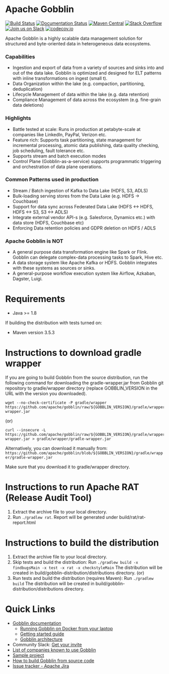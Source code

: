 # Apache Gobblin 
[![Build Status](https://github.com/apache/gobblin/actions/workflows/build_and_test.yaml/badge.svg?branch=master)](https://travis-ci.org/apache/gobblin)
[![Documentation Status](https://readthedocs.org/projects/gobblin/badge/?version=latest)](https://gobblin.readthedocs.org/en/latest/?badge=latest)
[![Maven Central](https://maven-badges.herokuapp.com/maven-central/org.apache.gobblin/gobblin-api/badge.svg)](https://search.maven.org/search?q=g:org.apache.gobblin)
[![Stack Overflow](http://img.shields.io/:stack%20overflow-gobblin-brightgreen.svg)](http://stackoverflow.com/questions/tagged/gobblin)
[![Join us on Slack](https://img.shields.io/badge/slack-apache--gobblin-brightgreen.svg)]( https://join.slack.com/t/apache-gobblin/shared_invite/zt-vqgdztup-UUq8S6gGJqE6L5~9~JelNg)
[![codecov.io](https://codecov.io/github/apache/gobblin/branch/master/graph/badge.svg)](https://codecov.io/github/apache/gobblin)

Apache Gobblin is a highly scalable data management solution for structured and byte-oriented data in heterogeneous data ecosystems. 

### Capabilities
- Ingestion and export of data from a variety of sources and sinks into and out of the data lake. Gobblin is optimized and designed for ELT patterns with inline transformations on ingest (small t).
- Data Organization within the lake (e.g. compaction, partitioning, deduplication)
- Lifecycle Management of data within the lake (e.g. data retention)
- Compliance Management of data across the ecosystem (e.g. fine-grain data deletions)

### Highlights
- Battle tested at scale: Runs in production at petabyte-scale at companies like LinkedIn, PayPal, Verizon etc.
- Feature rich: Supports task partitioning, state management for incremental processing, atomic data publishing, data quality checking, job scheduling, fault tolerance etc.
- Supports stream and batch execution modes 
- Control Plane (Gobblin-as-a-service) supports programmatic triggering and orchestration of data plane operations. 

### Common Patterns used in production
- Stream / Batch ingestion of Kafka to Data Lake (HDFS, S3, ADLS)
- Bulk-loading serving stores from the Data Lake (e.g. HDFS -> Couchbase)
- Support for data sync across Federated Data Lake (HDFS <-> HDFS, HDFS <-> S3, S3 <-> ADLS)
- Integrate external vendor API-s (e.g. Salesforce, Dynamics etc.) with data store (HDFS, Couchbase etc)
- Enforcing Data retention policies and GDPR deletion on HDFS / ADLS


### Apache Gobblin is NOT
- A general purpose data transformation engine like Spark or Flink. Gobblin can delegate complex-data processing tasks to Spark, Hive etc. 
- A data storage system like Apache Kafka or HDFS. Gobblin integrates with these systems as sources or sinks. 
- A general-purpose workflow execution system like Airflow, Azkaban, Dagster, Luigi. 


# Requirements
* Java >= 1.8

If building the distribution with tests turned on:
* Maven version 3.5.3 

# Instructions to download gradle wrapper
If you are going to build Gobblin from the source distribution,
run the following command for downloading the gradle-wrapper.jar from Gobblin git repository to gradle/wrapper directory
(replace GOBBLIN_VERSION in the URL with the version you downloaded).

```
wget --no-check-certificate -P gradle/wrapper https://github.com/apache/gobblin/raw/${GOBBLIN_VERSION}/gradle/wrapper/gradle-wrapper.jar
```
(or)
```
curl --insecure -L https://github.com/apache/gobblin/raw/${GOBBLIN_VERSION}/gradle/wrapper/gradle-wrapper.jar > gradle/wrapper/gradle-wrapper.jar
```

Alternatively, you can download it manually from:
`https://github.com/apache/gobblin/blob/${GOBBLIN_VERSION}/gradle/wrapper/gradle-wrapper.jar`

Make sure that you download it to gradle/wrapper directory.

# Instructions to run Apache RAT (Release Audit Tool)
1. Extract the archive file to your local directory.
2. Run `./gradlew rat`. Report will be generated under build/rat/rat-report.html

# Instructions to build the distribution
1. Extract the archive file to your local directory.
2. Skip tests and build the distribution: 
Run `./gradlew build -x findbugsMain -x test -x rat -x checkstyleMain` 
The distribution will be created in build/gobblin-distribution/distributions directory.
(or)
3. Run tests and build the distribution (requires Maven): 
Run `./gradlew build` 
The distribution will be created in build/gobblin-distribution/distributions directory.

# Quick Links

  * [Gobblin documentation](https://gobblin.apache.org/docs/)
    * [Running Gobblin on Docker from your laptop](https://github.com/apache/gobblin/blob/master/gobblin-docs/user-guide/Docker-Integration.md)
    * [Getting started guide](https://gobblin.apache.org/docs/Getting-Started/)
    * [Gobblin architecture](https://gobblin.apache.org/docs/Gobblin-Architecture/)
  * Community Slack: [Get your invite](https://join.slack.com/t/apache-gobblin/shared_invite/zt-1bjgp38mq-ZLozP9rEic6Odvhxoqtbkg)
  * [List of companies known to use Gobblin](https://gobblin.apache.org/docs/Powered-By/) 
  * [Sample project](https://github.com/apache/gobblin/tree/master/gobblin-example)
  * [How to build Gobblin from source code](https://gobblin.apache.org/docs/user-guide/Building-Gobblin/)
  * [Issue tracker - Apache Jira](https://issues.apache.org/jira/projects/GOBBLIN/issues/)
